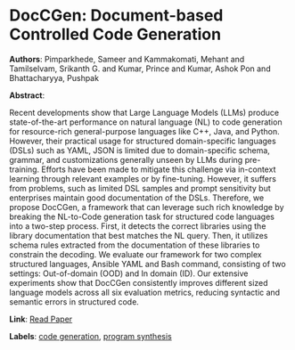 # DocCGen: Document-based Controlled Code Generation

**Authors**: Pimparkhede, Sameer and Kammakomati, Mehant and Tamilselvam, Srikanth G. and Kumar, Prince and Kumar, Ashok Pon and Bhattacharyya, Pushpak

**Abstract**:

Recent developments show that Large Language Models (LLMs) produce state-of-the-art performance on natural language (NL) to code generation for resource-rich general-purpose languages like C++, Java, and Python. However, their practical usage for structured domain-specific languages (DSLs) such as YAML, JSON is limited due to domain-specific schema, grammar, and customizations generally unseen by LLMs during pre-training. Efforts have been made to mitigate this challenge via in-context learning through relevant examples or by fine-tuning. However, it suffers from problems, such as limited DSL samples and prompt sensitivity but enterprises maintain good documentation of the DSLs. Therefore, we propose DocCGen, a framework that can leverage such rich knowledge by breaking the NL-to-Code generation task for structured code languages into a two-step process. First, it detects the correct libraries using the library documentation that best matches the NL query. Then, it utilizes schema rules extracted from the documentation of these libraries to constrain the decoding. We evaluate our framework for two complex structured languages, Ansible YAML and Bash command, consisting of two settings: Out-of-domain (OOD) and In domain (ID). Our extensive experiments show that DocCGen consistently improves different sized language models across all six evaluation metrics, reducing syntactic and semantic errors in structured code.

**Link**: [Read Paper](https://aclanthology.org/2024.emnlp-main.1040)

**Labels**: [code generation](../../labels/code_generation.md), [program synthesis](../../labels/program_synthesis.md)
